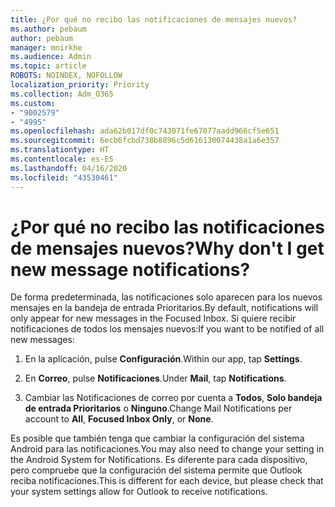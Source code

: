 ```yaml
---
title: ¿Por qué no recibo las notificaciones de mensajes nuevos?
ms.author: pebaum
author: pebaum
manager: mnirkhe
ms.audience: Admin
ms.topic: article
ROBOTS: NOINDEX, NOFOLLOW
localization_priority: Priority
ms.collection: Adm_O365
ms.custom:
- "9002579"
- "4995"
ms.openlocfilehash: ada62b017df0c743071fe67077aadd966cf5e651
ms.sourcegitcommit: 6ecb6fcbd738b8896c5d616130074438a1a6e357
ms.translationtype: HT
ms.contentlocale: es-ES
ms.lasthandoff: 04/16/2020
ms.locfileid: "43530461"
---
```

# <a name="why-dont-i-get-new-message-notifications"></a><span data-ttu-id="e1928-102">¿Por qué no recibo las notificaciones de mensajes nuevos?</span><span class="sxs-lookup"><span data-stu-id="e1928-102">Why don't I get new message notifications?</span></span>

<span data-ttu-id="e1928-103">De forma predeterminada, las notificaciones solo aparecen para los nuevos mensajes en la bandeja de entrada Prioritarios.</span><span class="sxs-lookup"><span data-stu-id="e1928-103">By default, notifications will only appear for new messages in the Focused Inbox.</span></span> <span data-ttu-id="e1928-104">Si quiere recibir notificaciones de todos los mensajes nuevos:</span><span class="sxs-lookup"><span data-stu-id="e1928-104">If you want to be notified of all new messages:</span></span>

1. <span data-ttu-id="e1928-105">En la aplicación, pulse **Configuración**.</span><span class="sxs-lookup"><span data-stu-id="e1928-105">Within our app, tap **Settings**.</span></span>

2. <span data-ttu-id="e1928-106">En **Correo**, pulse **Notificaciones**.</span><span class="sxs-lookup"><span data-stu-id="e1928-106">Under **Mail**, tap **Notifications**.</span></span>

3. <span data-ttu-id="e1928-107">Cambiar las Notificaciones de correo por cuenta a **Todos**, **Solo bandeja de entrada Prioritarios** o **Ninguno**.</span><span class="sxs-lookup"><span data-stu-id="e1928-107">Change Mail Notifications per account to **All**, **Focused Inbox Only**, or **None**.</span></span>

<span data-ttu-id="e1928-108">Es posible que también tenga que cambiar la configuración del sistema Android para las notificaciones.</span><span class="sxs-lookup"><span data-stu-id="e1928-108">You may also need to change your setting in the Android System for Notifications.</span></span> <span data-ttu-id="e1928-109">Es diferente para cada dispositivo, pero compruebe que la configuración del sistema permite que Outlook reciba notificaciones.</span><span class="sxs-lookup"><span data-stu-id="e1928-109">This is different for each device, but please check that your system settings allow for Outlook to receive notifications.</span></span>
